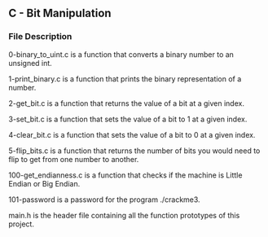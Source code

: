 ## C - Bit Manipulation

### File Description
0-binary_to_uint.c is a function that converts a binary number to an unsigned int.

1-print_binary.c is a function that prints the binary representation of a number.

2-get_bit.c is a function that returns the value of a bit at a given index.

3-set_bit.c is a function that sets the value of a bit to 1 at a given index.

4-clear_bit.c is a function that sets the value of a bit to 0 at a given index.

5-flip_bits.c is a function that returns the number of bits you would need to flip to get from one number to another.

100-get_endianness.c is a function that checks if the machine is Little Endian or Big Endian.

101-password is a password for the program ./crackme3.

main.h is the header file containing all the function prototypes of this project.
